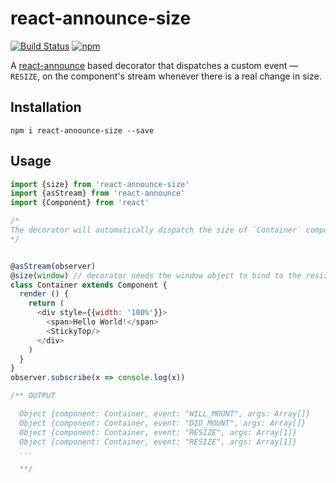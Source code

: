# react-announce-size
[![Build Status](https://travis-ci.org/tusharmath/react-announce-size.svg?branch=master)](https://travis-ci.org/tusharmath/react-announce-size)
[![npm](https://img.shields.io/npm/v/react-announce-size.svg)](react-announce-size)

A [react-announce](https://github.com/tusharmath/react-announce) based decorator that dispatches a custom event — `RESIZE`, on the component's stream whenever there is a real change in size.


## Installation
```
npm i react-announce-size --save
```

## Usage

```javascript
import {size} from 'react-announce-size'
import {asStream} from 'react-announce'
import {Component} from 'react'

/*
The decorator will automatically dispatch the size of `Container` component whenever the screen size changes or the component itself is re-rendered.
*/


@asStream(observer)
@size(window) // decorator needs the window object to bind to the resize event
class Container extends Component {
  render () {
    return (
      <div style={{width: '100%'}}>
        <span>Hello World!</span>
        <StickyTop/>
      </div>
    )
  }
}
observer.subscribe(x => console.log(x))

/** OUTPUT

  Object {component: Container, event: "WILL_MOUNT", args: Array[]}
  Object {component: Container, event: "DID_MOUNT", args: Array[]}
  Object {component: Container, event: "RESIZE", args: Array[1]}
  Object {component: Container, event: "RESIZE", args: Array[1]}
  ...

  **/

```

